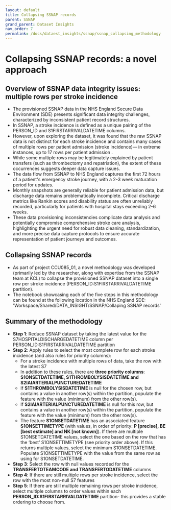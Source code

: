 ```yaml
---
layout: default
title: Collapsing SSNAP records
parent: SSNAP
grand_parent: Dataset Insights
nav_order: 7
permalink: /docs/dataest_insights/ssnap/ssnap_collapsing_methodology
---
```


# Collapsing SSNAP records: a novel approach

## Overview of SSNAP data integrity issues: multiple rows per stroke incidence
- The provisioned SSNAP data in the NHS England Secure Data Environment (SDE) presents significant data integrity challenges, characterized by inconsistent patient record structures. 
- In SSNAP, a stroke incidence is defined as a unique pairing of the PERSON_ID and S1FIRSTARRIVALDATETIME columns. 
- However, upon exploring the dataset, it was found that the raw SSNAP data is not distinct for each stroke incidence and contains many cases of multiple rows per patient admission (stroke incidence)— in extreme instances, up to 17 rows per patient admission . 
- While some multiple rows may be legitimately explained by patient transfers (such as thrombectomy and repatriation), the extent of these occurrences suggests deeper data capture issues. 
- The data flow from SSNAP to NHS England captures the first 72 hours of a patient's emergency stroke journey, with a 2-3 week maturation period for updates. 
- Monthly snapshots are generally reliable for patient admission data, but discharge data remains problematically incomplete. Critical discharge metrics like Rankin scores and disability status are often unreliably recorded, particularly for patients with hospital stays exceeding 2-6 weeks. 
- These data provisioning inconsistencies complicate data analysis and potentially compromise comprehensive stroke care analysis, highlighting the urgent need for robust data cleaning, standardization, and more precise data capture protocols to ensure accurate representation of patient journeys and outcomes.


## Collapsing SSNAP records
- As part of project CCU085_01, a novel methodology was developed (primarily led by the researcher, along with expertise from the SSNAP team at KCL) to collapse the provisioned SSNAP dataset into a single row per stroke incidence (PERSON_ID:S1FIRSTARRIVALDATETIME partition). 
- The notebook showcasing each of the five steps in this methodology can be found at the following location in the NHS England SDE: 'Workspace/Shared/DATA_INSIGHT/SSNAP/Collaping SSNAP records'

## Summary of the methodology 
- **Step 1**: Reduce SSNAP dataset by taking the latest value for the S7HOSPITALDISCHARGEDATETIME column per PERSON_ID:S1FIRSTARRIVALDATETIME partition
- **Step 2**: Apply rules to select the most complete row for each stroke incidence (and also rules for priority columns):
    - For a stroke incidence with multiple rows of data, take the row with the latest S7
    - In addition to these rules, there are **three priority columns**: **S1ONSETDATETIME, S1THROMBOLYSISDATETIME and S2IAIARTERIALPUNCTUREDATETIME**
    - If **S1THROMBOLYSISDATETIME** is null for the chosen row, but contains a value in another row(s) within the partition, populate the feature with the value (minimum) from the other row(s).
    - If **S2IAIARTERIALPUNCTUREDATETIME** is null for this row, but contains a value in another row(s) within the partition, populate the feature with the value (minimum) from the other row(s).
    - The feature **S1ONSETDATETIME** has an associated feature **S1ONSETTIMETYPE** (with values, in order of priority: **P [precise], BE [best estimate] and NK [not known]**). If there are multiple S1ONSETDATETIME values, select the one based on the row that has the ‘best’ S1ONSETTIMETYPE (see priority order above). If this returns multiple values, select the minimum S1ONSETDATETIME. Populate S1ONSETTIMETYPE with the value from the same row as using for S1ONSETDATETIME.
- **Step 3**: Select the row with null values recorded for the **TRANSFERTOTEAMCODE and TRANSFERTODATETIME** columns
- **Step 4**: If there are still multiple rows per stroke incidence, select the row with the most non-null S7 features
- **Step 5**: If there are still multiple remaining rows per stroke incidence, select multiple columns to order values within each **PERSON_ID:S1FIRSTARRIVALDATETIME** partition- this provides a stable ordering to choose from.
